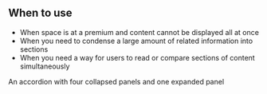 ## When to use

  - When space is at a premium and content cannot be displayed all at once
  - When you need to condense a large amount of related information into sections
  - When you need a way for users to read or compare sections of content simultaneously

<div id="overview-image-description"
     class="visually-hidden">
  An accordion with four collapsed panels and one expanded panel
</div>
